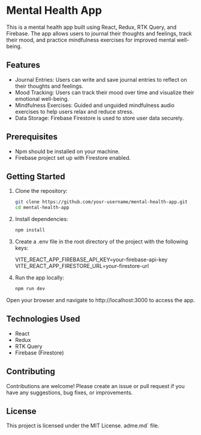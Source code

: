 # Mental Health App

This is a mental health app built using React, Redux, RTK Query, and Firebase. The app allows users to journal their thoughts and feelings, track their mood, and practice mindfulness exercises for improved mental well-being.

## Features

- Journal Entries: Users can write and save journal entries to reflect on their thoughts and feelings.
- Mood Tracking: Users can track their mood over time and visualize their emotional well-being.
- Mindfulness Exercises: Guided and unguided mindfulness audio exercises to help users relax and reduce stress.
- Data Storage: Firebase Firestore is used to store user data securely.

## Prerequisites

- Npm should be installed on your machine.
- Firebase project set up with Firestore enabled.

## Getting Started

1. Clone the repository:

   ```bash
   git clone https://github.com/your-username/mental-health-app.git
   cd mental-health-app
   ```
2. Install dependencies:

    ```bash
    npm install
    ```
3. Create a .env file in the root directory of the project with the following keys:


    VITE_REACT_APP_FIREBASE_API_KEY=your-firebase-api-key
    VITE_REACT_APP_FIRESTORE_URL=your-firestore-url
4. Run the app locally:

    ```bash
    npm run dev
    ```

Open your browser and navigate to http://localhost:3000 to access the app.
## Technologies Used

- React
- Redux
- RTK Query
- Firebase (Firestore)

## Contributing
Contributions are welcome! Please create an issue or pull request if you have any suggestions, bug fixes, or improvements.

## License
This project is licensed under the MIT License.
adme.md` file.




